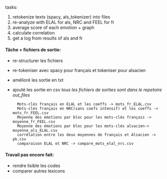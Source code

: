 tasks:
1. retokenize texts (spacy, als_tokenizer) into files
2. re-analyze with ELAL for als, NRC and FEEL for fr
3. average score of each emotion + graph
4. calculate correlation
5. get a log from results of als and fr

#### Tâche + fichiers de sortie:

- re-structurer les fichiers
- re-tokeniser avec spacy pour français et tokeniser pour alsacien
- amélioré les sortie en txt
- ajouté les sortie en csv
*tous les fichiers de sorties sont dans le repetoire out_files*

        Mots-clés français en ELAL et les coeffs -> mots_fr_ELAL.csv
        Mots-clés français en NRC(sans coefs intensif) et les coeffs -> mots_fr_FEEL.csv
        Moyenne des émotions par bloc pour les mots-clés français -> moyenne_fr_FEEL.csv
        Moyenne des émotions par bloc pour les mots-clés alsacien-> moyenne_als_ELAL.csv
        corrélation entre les deux moyennes de français et Alsacien -> pk.csv
        comparaison ELAL et NRC -> compare_mots_elal_nrc.csv

#### Travail pas encore fait:
- rendre lisible les codes
- comparer autres lexicons